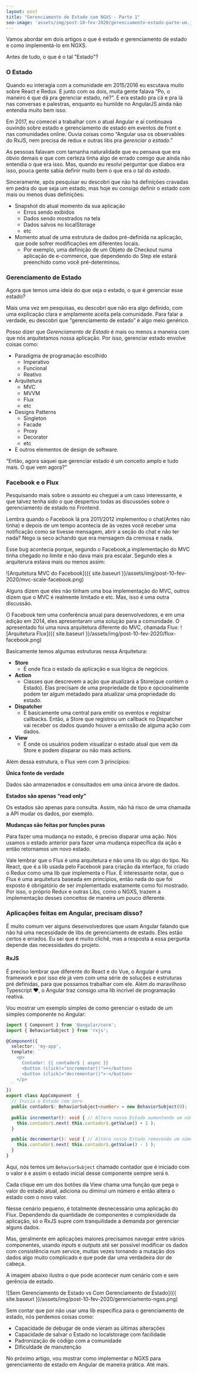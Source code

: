 ```yaml
---
layout: post
title: "Gerenciamento de Estado com NGXS - Parte 1"
seo-image: 'assets/img/post-10-fev-2020/gerenciamento-estado-parte-um.jpeg'
---
```


Vamos abordar em dois artigos o que é estado e gerenciamento de estado e como implementá-lo em NGXS. 

Antes de tudo, o que é o tal "Estado"?

### O Estado  

Quando eu interagia com a comunidade em 2015/2016 eu escutava muito sobre React e Redux. E junto com os dois, muita gente falava “Po, o maneiro é que dá pra gerenciar estado, né?”. E era estado pra cá e pra lá nas conversas e palestras, enquanto eu humilde no AngularJS ainda não entendia muito bem isso.

Em 2017, eu comecei a trabalhar com o atual Angular e aí continuava ouvindo sobre estado e gerenciamento de estado em eventos de front e nas comunidades online. Ouvia coisas como “Angular usa os observables do RxJS, nem precisa de redux e outras libs pra *gerenciar o estado*.”

As pessoas falavam com tamanha naturalidade que eu pensava que era óbvio demais e que com certeza tinha algo de errado comigo que ainda não entendia o que era isso. Mas, quando eu resolvi perguntar que diabos era isso, pouca gente sabia definir muito bem o que era o tal do *estado*.

Sinceramente, após pesquisar eu descobri que não há definições cravadas em pedra do que seja um estado, mas hoje eu consigo definir o estado com mais ou menos duas definições:

-   Snapshot do atual momento da sua aplicação
	- Erros sendo exibidos
	- Dados sendo mostrados na tela
	- Dados salvos no localStorage
	- etc
-   Momento atual de uma estrutura de dados pré-definida na aplicação, que pode sofrer modificações em diferentes locais.
	- Por exemplo, uma definição de um Objeto de Checkout numa aplicação de e-commerce, que dependendo do Step ele estará preenchido como você pré-determinou. 

### **Gerenciamento de Estado**

  

Agora que temos uma ideia do que seja o estado, o que é gerenciar esse estado?

Mais uma vez em pesquisas, eu descobri que não era algo definido, com uma explicação clara e amplamente aceita pela comunidade. Para falar a verdade, eu descobri que “gerenciamento de estado” é algo meio genérico. 

Posso dizer que *Gerenciamento de Estado* é mais ou menos a maneira com que nós arquitetamos nossa aplicação. Por isso, gerenciar estado envolve coisas como:

-   Paradigma de programação escolhido
	- Imperativo
	- Funcional
	- Reativo
-   Arquitetura
	- MVC
	- MVVM
	- Flux
	- etc
-   Designs Patterns
	- Singleton
	- Facade
	- Proxy
	- Decorator
	- etc
-   E outros elementos de design de software.

“Então, agora saquei que gerenciar estado é um conceito amplo e tudo mais. O que vem agora?”

### **Facebook e o Flux**
Pesquisando mais sobre o assunto eu cheguei a um caso interessante, e que talvez tenha sido o que despertou todas as discussões sobre o gerenciamento de estado no Frontend.

Lembra quando o Facebook lá pra 2011/2012 implementou o chat(Antes não tinha) e depois de um tempo acontecia de ás vezes você receber uma notificação como se tivesse mensagem, abrir a seção do chat e não ter nada? Nego ia seco achando que era mensagem da cremosa e nada.

Esse bug acontecia porque, segundo o Facebook,a implementação do MVC tinha chegado no limite e não dava mais pra escalar. Segundo eles a arquiterura estava mais ou menos assim:

![Arquitetura MVC do Facebook]({{ site.baseurl }}/assets/img/post-10-fev-2020/mvc-scale-facebook.png)

Alguns dizem que eles não tinham uma boa implementação do MVC, outros dizem que o MVC é realmente limitado e etc. Mas, isso é uma outra discussão.

O Facebook tem uma conferência anual para desenvolvedores, e em uma edição em 2014, eles apresentaram uma solução para a comunidade. O apresentado foi uma nova arquitetura diferente do MVC, chamada Flux:
![Arquitetura Flux]({{ site.baseurl }}/assets/img/post-10-fev-2020/flux-facebook.png)

Basicamente temos algumas estruturas nessa Arquitetura:  
  
-   **Store** 
	- É onde fica o estado da aplicação e sua lógica de negócios.
-   **Action** 
	- Classes que descrevem a ação que atualizará a Store(que contém o Estado). Elas precisam de uma propriedade de tipo e opcionalmente podem ter algum metadado para atualizar uma propriedade do estado.
-   **Dispatcher** 
	- É basicamente uma central para emitir os eventos e registrar callbacks. Então, a Store que registrou um callback no Dispatcher vai receber os dados quando houver a emissão de alguma ação com dados.
-   **View** 
	- É onde os usuários podem visualizar o estado atual que vem da Store e podem disparar ou não mais actions.

Além dessa estrutura, o Flux vem com 3 princípios:

**Única fonte de verdade**

Dados são armazenados e consultados em uma única árvore de dados.

**Estados são apenas “read only”**

Os estados são apenas para consulta. Assim, não há risco de uma chamada a API mudar os dados, por exemplo.

**Mudanças são feitas por funções puras**

Para fazer uma mudança no estado, é preciso disparar uma ação. Nós usamos o estado anterior para fazer uma mudança específica da ação e então retornamos um novo estado.

Vale lembrar que o Flux é uma arquitetura e não uma lib ou algo do tipo. No React, que é a lib usada pelo Facebook para criação da interface, foi criado o Redux como uma lib que implementa o Flux. É interessante notar, que o Flux é uma arquitetura baseada em princípios, então nada do que foi exposto é obrigatório de ser implementado exatamente como foi mostrado. Por isso, o próprio Redux e outras Libs, como o NGXS, trazem a implementação desses conceitos de maneira um pouco diferente.

### Aplicações feitas em Angular, precisam disso?

É muito comum ver alguns desenvolvedores que usam Angular falando que não há uma necessidade de libs de gerenciamento de estado. Eles estão certos e errados. Eu sei que é muito clichê, mas a resposta a essa pergunta depende das necessidades do projeto.

#### RxJS

É preciso lembrar que diferente do React e do Vue, o Angular é uma framework e por isso ele já vem com uma série de soluções e estruturas pré definidas, para que possamos trabalhar com ele. Além do maravilhoso Typescript ❤, o Angular traz consigo uma lib incrível de programação reativa.

Vou mostrar um exemplo simples de como gerenciar o estado de um simples componente no Angular:
```typescript
import { Component } from '@angular/core';
import { BehaviorSubject } from 'rxjs';

@Component({
  selector: 'my-app',
  template: `
    <p>
      Contador: {{ contador$ | async }}
      <button (click)="incrementar()">+</button>
      <button (click)="decrementar()">-</button>
    </p>
  `
})
export class AppComponent  {
  // Inicia o Estado com zero
  public contador$: BehaviorSubject<number> = new BehaviorSubject(0); 
 
  public incrementar(): void { // Altera nosso Estado aumentando um número
    this.contador$.next( this.contador$.getValue() + 1 );
  }

  public decrementar(): void { // Altera nosso Estado removendo um número
    this.contador$.next( this.contador$.getValue() - 1 );
  }
}
```

Aqui, nós temos um `BehaviorSubject` chamado contador que é iniciado com o valor `0` e assim o estado inicial desse componente sempre será `0`.

Cada clique em um dos botões da View chama uma função que pega o valor do estado atual, adiciona ou diminui um número e então altera o estado com o novo valor.

Nesse cenário pequeno, é totalmente desnecessário uma aplicação do Flux. Dependendo da quantidade de componentes e complexidade da aplicação, só o RxJS supre com tranquilidade a demanda por gerenciar alguns dados.

Mas, geralmente em aplicações maiores precisamos navegar entre vários componentes, usando *inputs* e *outputs* até ser possível modificar os dados com consistência num service, muitas vezes tornando a mutação dos dados algo muito complicado e que pode dar uma verdadeira dor de cabeça.

A imagem abaixo ilustra o que pode acontecer num cenário com e sem gerência de estado.

![Sem Gerenciamento de Estado vs Com Gerenciamento de Estado]({{ site.baseurl }}/assets/img/post-10-fev-2020/gerenciamento-ngxs.png)

Sem contar que por não usar uma lib específica para o gerenciamento de estado, nós perdemos coisas como:

-   Capacidade de debugar de onde vieram as últimas alterações
-   Capacidade de salvar o Estado no localstorage com facilidade
-   Padronização de código com a comunidade
-   Dificuldade de manutenção

No próximo artigo, vou mostrar como implementar o NGXS para gerenciamento de estado em Angular de maneira prática. Até mais.